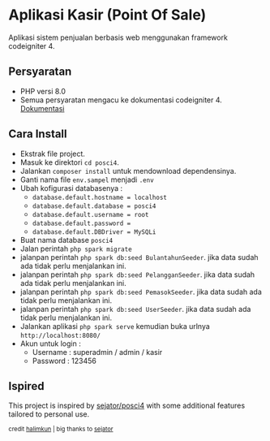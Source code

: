 # Aplikasi Kasir (Point Of Sale)
Aplikasi sistem penjualan berbasis web menggunakan framework codeigniter 4.

## Persyaratan
 - PHP versi 8.0
 - Semua persyaratan mengacu ke dokumentasi codeigniter 4. [Dokumentasi](https://codeigniter.com/user_guide/intro/requirements.html)

## Cara Install
 - Ekstrak file project.
 - Masuk ke direktori `cd posci4`.
 - Jalankan `composer install` untuk mendownload dependensinya.
 - Ganti nama file `env.sampel` menjadi `.env`
 - Ubah kofigurasi databasenya :
    - `database.default.hostname = localhost`
    - `database.default.database = posci4`
    - `database.default.username = root`
    - `database.default.password = `
    - `database.default.DBDriver = MySQLi`
 - Buat nama database `posci4` 
 - Jalan perintah `php spark migrate`
 - jalanpan perintah `php spark db:seed BulantahunSeeder`. jika data sudah ada tidak perlu menjalankan ini.
 - jalanpan perintah `php spark db:seed PelangganSeeder`. jika data sudah ada tidak perlu menjalankan ini.
 - jalanpan perintah `php spark db:seed PemasokSeeder`. jika data sudah ada tidak perlu menjalankan ini.
 - jalanpan perintah `php spark db:seed UserSeeder`. jika data sudah ada tidak perlu menjalankan ini.
 - Jalankan aplikasi `php spark serve` kemudian buka urlnya `http://localhost:8080/`
 - Akun untuk login :
    - Username : superadmin / admin / kasir
    - Password : 123456
  
  ## Ispired
  This project is inspired by [sejator/posci4](https://github.com/sejator/posci4) with some additional features tailored to personal use.

  <small>credit [halimkun](https://www.github.com/halimkun) | big thanks to [sejator](https://github.com/sejator)</small>
